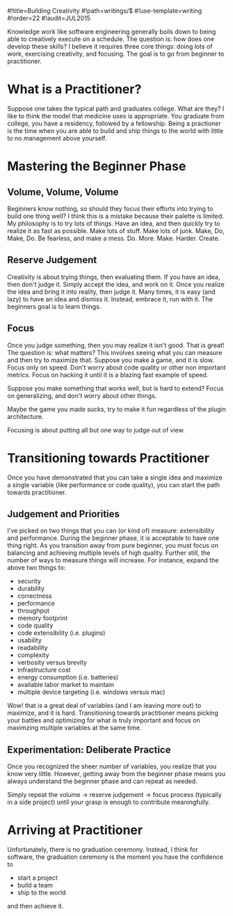 #!title=Building Creativity
#!path=writings/$
#!use-template=writing
#!order=22
#!audit=JUL2015

Knowledge work like software engineering generally boils down to being able to creatively execute on a schedule. The question is: how does one develop these skills? I believe it requires three core things: doing lots of work, exercising creativity, and focusing. The goal is to go from beginner to practitioner.

# What is a Practitioner?

Suppose one takes the typical path and graduates college. What are they? I like to think the model that medicine uses is appropriate. You graduate from college, you have a residency, followed by a fellowship. Being a practioner is the time when you are able to build and ship things to the world with little to no management above yourself.

# Mastering the Beginner Phase

## Volume, Volume, Volume

Beginners know nothing, so should they focus their efforts into trying to build one thing well? I think this is a mistake because their palette is limited. My philosophy is to try lots of things. Have an idea, and then quickly try to realize it as fast as possible. Make lots of stuff. Make lots of junk. Make, Do, Make, Do. Be fearless, and make a mess. Do. More. Make. Harder. Create.

## Reserve Judgement

Creativity is about trying things, then evaluating them. If you have an idea, then don't judge it. Simply accept the idea, and work on it. Once you realize the idea and bring it into reality, then judge it. Many times, it is easy (and lazy) to have an idea and dismiss it. Instead, embrace it, run with it. The beginners goal is to learn things.

## Focus

Once you judge something, then you may realize it isn't good. That is great! The question is: what matters? This involves seeing what you can measure and then try to maximize that. Suppose you make a game, and it is slow. Focus only on speed. Don't worry about code quality or other non important metrics. Focus on hacking it until it is a blazing fast example of speed.

Suppose you make something that works well, but is hard to extend? Focus on generalizing, and don't worry about other things.

Maybe the game you made sucks, try to make it fun regardless of the plugin architecture.

Focusing is about putting all but one way to judge out of view.

# Transitioning towards Practitioner

Once you have demonstrated that you can take a single idea and maximize a single variable (like performance or code quality), you can start the path towards practitioner.

## Judgement and Priorities

I've picked on two things that you can (or kind of) measure: extensibility and performance. During the beginner phase, it is acceptable to have one thing right. As you transition away from pure beginner, you must focus on balancing and achieving multiple levels of high quality. Further still, the number of ways to measure things will increase. For instance, expand the above two things to:

* security
* durability
* correctness
* performance
* throughput
* memory footprint
* code quality
* code extensibility (i.e. plugins)
* usability
* readability
* complexity
* verbosity versus brevity 
* infrastructure cost
* energy consumption (i.e. batteries)
* available labor market to maintain
* multiple device targeting (i.e. windows versus mac)

Wow! that is a great deal of variables (and I am leaving more out) to maximize, and it is hard. Transitioning towards practitioner means picking your battles and optimizing for what is truly important and focus on maximzing multiple variables at the same time.

## Experimentation: Deliberate Practice

Once you recognized the sheer number of variables, you realize that you know very little. However, getting away from the beginner phase means you always understand the beginner phase and can repeat as needed.

Simply repeat the volume -> reserve judgement -> focus process (typically in a side project) until your grasp is enough to contribute meaningfully.

# Arriving at Practitioner

Unfortunately, there is no graduation ceremony. Instead, I think for software, the graduation ceremony is the moment you have the confidence to

* start a project
* build a team
* ship to the world

and then achieve it.
